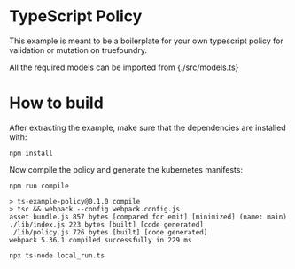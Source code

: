 # TypeScript Policy

This example is meant to be a boilerplate for your own typescript policy for validation or mutation on truefoundry.

All the required models can be imported from {./src/models.ts}

# How to build

After extracting the example, make sure that the dependencies are installed with:
```
npm install
```

Now compile the policy and generate the kubernetes manifests:
```
npm run compile

> ts-example-policy@0.1.0 compile
> tsc && webpack --config webpack.config.js
asset bundle.js 857 bytes [compared for emit] [minimized] (name: main)
./lib/index.js 223 bytes [built] [code generated]
./lib/policy.js 726 bytes [built] [code generated]
webpack 5.36.1 compiled successfully in 229 ms
```

```Local Run
npx ts-node local_run.ts
```
